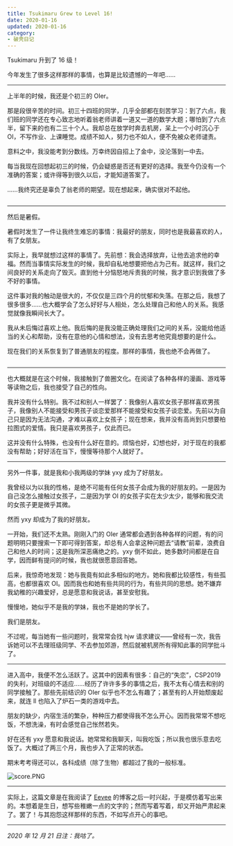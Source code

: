 ```yaml
---
title: Tsukimaru Grew to Level 16!
date: 2020-01-16
updated: 2020-01-16
category:
- 破壳日记
---
```


Tsukimaru 升到了 16 级！

今年发生了很多这样那样的事情，也算是比较遗憾的一年吧……

<!-- more -->

---

上半年的时候，我还是个初三的 OIer。

那是段很辛苦的时间。初三十四班的同学，几乎全部都在刻苦学习：到了六点，我们班的同学还在专心致志地听着翁老师讲着一道又一道的数学大题；哪怕到了六点半，留下来的也有二三十个人。我却总在放学时奔去机房，呆上一个小时沉心于 OI，不写作业、上课睡觉。成绩不如人，努力也不如人，便不免被众老师谴责。

意料之中，我没能考到分数线。万幸终因自招上了金中，没沦落到一中去。

每当我现在回想起初三的时候，仍会疑惑是否还有更好的选择。我至今仍没有一个准确的答案；或许得等到很久以后，才能知道答案了。

……我终究还是辜负了翁老师的期望。现在想起来，确实很对不起他。

![]()

---

然后是暑假。

暑假时发生了一件让我终生难忘的事情：我最好的朋友，同时也是我最喜欢的人，有了女朋友。

实际上，我早就想过这样的事情了。先前想：我会选择放弃，让他去追求他的幸福。然而当事情实际发生的时候，我却自私地想要把他占为己有。就这样，我们之间良好的关系走向了毁灭。直到他十分恼怒地斥责我的时候，我才意识到我做了多不好的事情。

这件事对我的触动是很大的，不仅仅是三四个月的忧郁和失落。在那之后，我想了很多很多……也大概学会了怎么好好与人相处，怎么处理自己和他人的关系。我感觉就像我瞬间长大了。

我从未后悔过喜欢上他。我后悔的是我没能正确处理我们之间的关系，没能给他适当的关心和帮助，没有在意他的心情和想法，没有去思考他究竟想要的是什么。

现在我们的关系恢复到了普通朋友的程度。那样的事情，我也绝不会再做了。

![]()

---

也大概就是在这个时候，我接触到了兽圈文化。在阅读了各种各样的漫画、游戏等等读物之后，我也接受了自己的性向。

我并没有什么特别。我不过和别人一样罢了：我像别人喜欢女孩子那样喜欢男孩子，我像别人不能接受和男孩子谈恋爱那样不能接受和女孩子谈恋爱。先前以为自己只是因为无法沟通，才难以喜欢上女孩子；现在想来，我并没有高尚到只想要柏拉图式的爱情。我只是喜欢男孩子，仅此而已。

这并没有什么特殊，也没有什么好在意的。烦恼也好，幻想也好，对于现在的我都没有帮助；好好活在当下，慢慢等待那个人就好了。

---

另外一件事，就是我和小我两级的学妹 yxy 成为了好朋友。

我曾经以为以我的性格，是绝不可能有任何女孩子会成为我的好朋友的。一是因为自己没怎么接触过女孩子，二是因为学 OI 的女孩子实在太少太少，能够和我交流的女孩子更是微乎其微。

然而 yxy 却成为了我的好朋友。

一开始，我们还不太熟。刚刚入门的 OIer 通常都会遇到各种各样的问题，有的问题明明只要搜索一下即可得到答案，却总有人会拿这种问题去“请教”前辈，浪费自己和他人的时间；这是我所深恶痛绝之的。yxy 倒不如此，她多数时间都是在自学，因而鲜有提问的时候，我也就很愿意回答她。

后来，我惊奇地发现：她与我竟有如此多相似的地方。她和我都比较感性，有些孤高，也都很喜欢 OI。因而我也和她有些共同的行为，有些共同的思想。她不嫌弃我幼稚的兴趣爱好，总是愿意和我说话，甚至安慰我。

慢慢地，她似乎不是我的学妹，我也不是她的学长了。

我们是朋友。

不过呢，每当她有一些问题时，我常常会找 hjw 请求建议——曾经有一次，我告诉她可以不去理班级同学、不去参加郊游，然后就被机房所有得知此事的同学批斗了。

---

进入高中，我便不怎么活跃了。这其中的因素有很多：自己的“失恋”，CSP2019 的失利，对班级的不适应……经历了许许多多的事情之后，我不太有心情去和别的同学接触了。那些先前结识的 OIer 似乎也不怎么有趣了；甚至有的人开始颓废起来，就连 ll 也陷入了炉石一类的游戏中去。

朋友的缺少，内宿生活的繁杂，种种压力都使得我不怎么开心。因而我常常不想吃饭，不想洗澡，有时会感觉自己怅然若失。

好在还有 yxy 愿意和我说话。她常常和我聊天，叫我吃饭；所以我也很乐意去吃饭了。大概过了两三个月，我也步入了正常的状态。

期末考考得还可以，各科成绩（除了生物）都超过了我的一般标准。

![score.PNG](https://i.loli.net/2020/12/29/dDo4MQYsKipuJ7L.png)

---

实际上，这篇文章是在我阅读了 [Eevee][] 的博客之后一时兴起，于是模仿着写出来的。本想着是生日，想写些稚嫩一点的文字的；然而写着写着，却又开始严肃起来了。罢了！与其抱怨这样那样的东西，不如写点开心的事吧。

---

*2020 年 12 月 21 日注：我咕了。*

[Eevee]: https://eev.ee